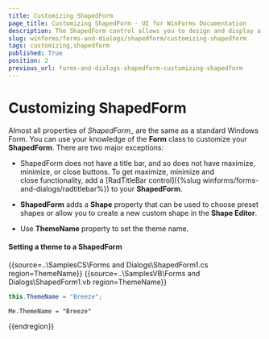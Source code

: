 ```yaml
---
title: Customizing ShapedForm
page_title: Customizing ShapedForm - UI for WinForms Documentation
description: The ShapedForm control allows you to design and display a Windows form with any conceivable shape.
slug: winforms/forms-and-dialogs/shapedform/customizing-shapedform
tags: customizing,shapedform
published: True
position: 2
previous_url: forms-and-dialogs-shapedform-customizing-shapedform
---
```


# Customizing ShapedForm

Almost all properties of _ShapedForm__ are the same as a standard Windows Form. You can use your knowledge of the __Form__ class to customize your __ShapedForm__. There are two major exceptions:

* ShapedForm does not have a title bar, and so does not have maximize, minimize, or close buttons. To get maximize, minimize and close functionality, add a [RadTitleBar control]({%slug winforms/forms-and-dialogs/radtitlebar%}) to your __ShapedForm__.
          
* __ShapedForm__ adds a __Shape__ property that can be used to choose preset shapes or allow you to create a new custom shape in the __Shape Editor__. 

* Use __ThemeName__ property to set the theme name. 

#### Setting a theme to a ShapedForm 

{{source=..\SamplesCS\Forms and Dialogs\ShapedForm1.cs region=ThemeName}} 
{{source=..\SamplesVB\Forms and Dialogs\ShapedForm1.vb region=ThemeName}} 

````C#
this.ThemeName = "Breeze";

````
````VB.NET
Me.ThemeName = "Breeze"

````

{{endregion}} 



